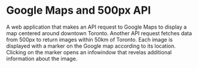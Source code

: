 # Google Maps and 500px API
<p>A web application that makes an API request to Google Maps to display a map centered around downtown Toronto. Another API request fetches data from 500px to return images within 50km of Toronto. Each image is displayed with a marker on the Google map according to its location. Clicking on the marker opens an infowindow that revelas additional information about the image. 
